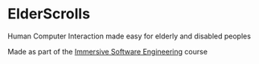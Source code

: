 # ElderScrolls
Human Computer Interaction made easy for elderly and disabled peoples

Made as part of the [Immersive Software Engineering](https://www.software-engineering.ie) course
